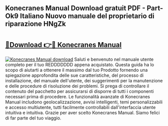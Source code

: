 ## Konecranes Manual Download gratuit PDF - Part-Ok9 Italiano Nuovo manuale del proprietario di riparazione HNgZk

# <h2><a href="http://dfeqkj1.blite.top/?on=Konecranes+Manual">🔗Download 👉🔴 Konecranes Manual</a></h2>

[![Konecranes Manual download](https://i.imgur.com/lujVjoI.png)](http://dfeqkj1.blite.top/?on=Konecranes+Manual)
Saluti e benvenuto nel manuale utente completo per il tuo REDDDDDDD appena acquistato. Questa guida ha lo scopo di aiutarti a ottenere il massimo dal tuo Prodotto fornendo una spiegazione approfondita delle sue caratteristiche, del processo di installazione, del manuale dell'utente, dei suggerimenti per la manutenzione e delle procedure di risoluzione dei problemi. Si prega di controllare il contenuto del pacchetto per assicurarsi di disporre di tutti i componenti necessari prima di procedere. Le funzionalità avanzate di Konecranes Manual includono geolocalizzazione, avvisi intelligenti, temi personalizzabili e accesso multiutente, tutti facilmente controllabili dall'interfaccia utente intuitiva e intuitiva. Grazie per aver scelto Konecranes Manual. Siamo felici di far parte del tuo viaggio.
